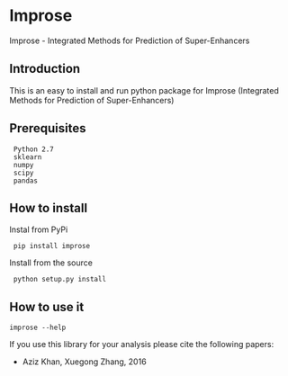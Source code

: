 # Improse
Improse - Integrated Methods for Prediction of Super-Enhancers

## Introduction
This is an easy to install and run python package for Improse (Integrated Methods for Prediction of Super-Enhancers)

## Prerequisites
		
	 Python 2.7
	 sklearn
	 numpy
	 scipy
	 pandas


## How to install

Instal from PyPi

	 pip install improse

Install from the source

	 python setup.py install

## How to use it
	improse --help


If you use this library for your analysis please cite the following papers: 

* Aziz Khan, Xuegong Zhang, 2016